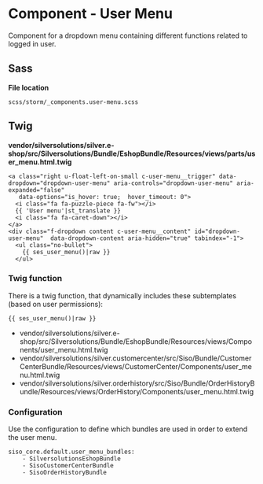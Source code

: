 # Component - User Menu

Component for a dropdown menu containing different functions related to logged in user.

## Sass

**File location**

``` 
scss/storm/_components.user-menu.scss
```

## Twig

**vendor/silversolutions/silver.e-shop/src/Silversolutions/Bundle/EshopBundle/Resources/views/parts/user\_menu.html.twig**

``` 
<a class="right u-float-left-on-small c-user-menu__trigger" data-dropdown="dropdown-user-menu" aria-controls="dropdown-user-menu" aria-expanded="false"
   data-options="is_hover: true;  hover_timeout: 0">
  <i class="fa fa-puzzle-piece fa-fw"></i>
  {{ 'User menu'|st_translate }}
  <i class="fa fa-caret-down"></i>
</a>
<div class="f-dropdown content c-user-menu__content" id="dropdown-user-menu"  data-dropdown-content aria-hidden="true" tabindex="-1">
  <ul class="no-bullet">
    {{ ses_user_menu()|raw }}
  </ul>

```

### Twig function

There is a  twig function, that dynamically includes these subtemplates (based on user permissions):

``` 
{{ ses_user_menu()|raw }} 
```

  - vendor/silversolutions/silver.e-shop/src/Silversolutions/Bundle/EshopBundle/Resources/views/Components/user\_menu.html.twig
  - vendor/silversolutions/silver.customercenter/src/Siso/Bundle/CustomerCenterBundle/Resources/views/CustomerCenter/Components/user\_menu.html.twig
  - vendor/silversolutions/silver.orderhistory/src/Siso/Bundle/OrderHistoryBundle/Resources/views/OrderHistory/Components/user\_menu.html.twig

### Configuration

Use the configuration to define which bundles are used in order to extend the user menu.

``` 
siso_core.default.user_menu_bundles:
    - SilversolutionsEshopBundle
    - SisoCustomerCenterBundle
    - SisoOrderHistoryBundle
``` 
